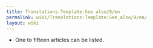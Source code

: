 ```yaml
---
title: Translations:Template:See also/9/en
permalink: wiki/Translations:Template:See_also/9/en/
layout: wiki
---
```


-   One to fifteen articles can be listed.
